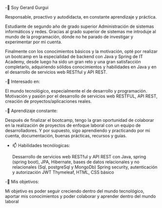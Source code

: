 -👋 Soy Gerard Gurgui

  Responsable, proactivo y autodidacta, en constante aprendizaje y práctica.

  Estudiante de segundo año de grado superior Administración de sistemas informáticos y redes.
  Gracias al grado superior de sistemas me introduje al mundo de la programación, dónde no he parado de investigar y experimentar por mi cuenta.

  Finalmente con los conocimientos básicos y la motivación, opté por realizar un bootcamp en la especialidad de backend con Java y Spring de IT Academy, desde luego ha sido
  un gran reto y una gran satisfacción completarlo, adquiriendo sólidos conocimientos y habilidades en Java y en el desarrollo de servicios web RESTful y API REST.

-👀 Interesado en:

  El mundo tecnológico, especialmente el de desarrollo y programación.
  Motivación y pasión por el desarrollo de servicios web RESTFUL, API REST, creación de proyectos/aplicaciones reales.


-🌱 Aprendizaje constante:

  Después de finalizar el bootcamp, tengo la gran oportunidad de colaborar en la realización de proyectos de enfoque laboral con un equipo 
  de desarrolladores.
  Y por supuesto, sigo aprendiendo y practicando por mi cuenta, documentación, buenas prácticas, recursos y guías.


- 📫 Habilidades tecnólogicas:

  Dessarrollo de servicios web RESTful y API REST con Java, spring (spring boot), JPA, Hibernate, bases de datos relacionales y no relacionales
  (Sql, postgreSql y MongoDb) 
  Spring security, autenticación y autorización JWT
  Thymeleaf, HTML, CSS básico
  

-💞️ Mis objetivos:

  Mi objetivo es poder seguir creciendo dentro del mundo tecnológico, aportar mis conocimientos y poder
  colaborar y aprender dentro del mundo laboral
